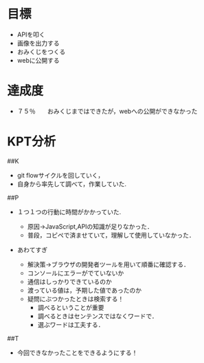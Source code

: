 # 目標
 - APIを叩く
 - 画像を出力する
 - おみくじをつくる
 - webに公開する

# 達成度
- ７５％　　おみくじまではできたが，webへの公開ができなかった

# KPT分析
##K
- git flowサイクルを回していく，
- 自身から率先して調べて，作業していた.

##P
- １つ１つの行動に時間がかかっていた.
	- 原因→JavaScript,APIの知識が足りなかった．
	- 普段，コピペで済ませていて，理解して使用していなかった．

- あわてすぎ
	- 解決策→ブラウザの開発者ツールを用いて順番に確認する．
	- コンソールにエラーがでていないか
	- 通信はしっかりできているのか
	- 渡っている値は，予期した値であったのか
	- 疑問にぶつかったときは検索する！
		- 調べるということが重要
		- 調べるときはセンテンスではなくワードで．
		- 選ぶワードは工夫する．

##T
- 今回できなかったことをできるようにする！

